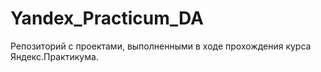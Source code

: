 # Yandex_Practicum_DA
Репозиторий с проектами, выполненными в ходе прохождения курса Яндекс.Практикума.

